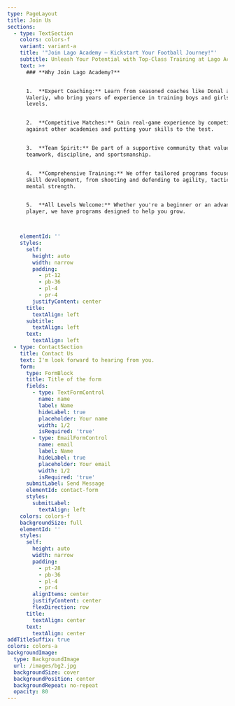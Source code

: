 ```yaml
---
type: PageLayout
title: Join Us
sections:
  - type: TextSection
    colors: colors-f
    variant: variant-a
    title: '"Join Lago Academy – Kickstart Your Football Journey!"'
    subtitle: Unleash Your Potential with Top-Class Training at Lago Academy
    text: >+
      ### **Why Join Lago Academy?** 


      1.  **Expert Coaching:** Learn from seasoned coaches like Donal and
      Valeriy, who bring years of experience in training boys and girls at all
      levels.


      2.  **Competitive Matches:** Gain real-game experience by competing
      against other academies and putting your skills to the test.


      3.  **Team Spirit:** Be part of a supportive community that values
      teamwork, discipline, and sportsmanship.


      4.  **Comprehensive Training:** We offer tailored programs focused on
      skill development, from shooting and defending to agility, tactics, and
      mental strength.


      5.  **All Levels Welcome:** Whether you're a beginner or an advanced
      player, we have programs designed to help you grow.



    elementId: ''
    styles:
      self:
        height: auto
        width: narrow
        padding:
          - pt-12
          - pb-36
          - pl-4
          - pr-4
        justifyContent: center
      title:
        textAlign: left
      subtitle:
        textAlign: left
      text:
        textAlign: left
  - type: ContactSection
    title: Contact Us
    text: I'm look forward to hearing from you.
    form:
      type: FormBlock
      title: Title of the form
      fields:
        - type: TextFormControl
          name: name
          label: Name
          hideLabel: true
          placeholder: Your name
          width: 1/2
          isRequired: 'true'
        - type: EmailFormControl
          name: email
          label: Name
          hideLabel: true
          placeholder: Your email
          width: 1/2
          isRequired: 'true'
      submitLabel: Send Message
      elementId: contact-form
      styles:
        submitLabel:
          textAlign: left
    colors: colors-f
    backgroundSize: full
    elementId: ''
    styles:
      self:
        height: auto
        width: narrow
        padding:
          - pt-28
          - pb-36
          - pl-4
          - pr-4
        alignItems: center
        justifyContent: center
        flexDirection: row
      title:
        textAlign: center
      text:
        textAlign: center
addTitleSuffix: true
colors: colors-a
backgroundImage:
  type: BackgroundImage
  url: /images/bg2.jpg
  backgroundSize: cover
  backgroundPosition: center
  backgroundRepeat: no-repeat
  opacity: 80
---
```

